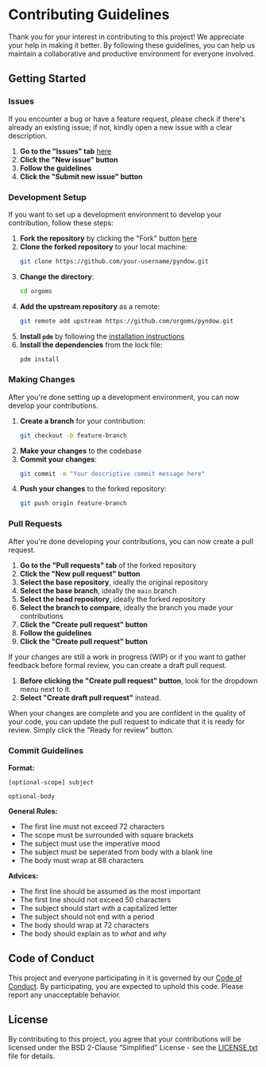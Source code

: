 # Contributing Guidelines

Thank you for your interest in contributing to this project! We appreciate your help
in making it better. By following these guidelines, you can help us maintain a
collaborative and productive environment for everyone involved.

## Getting Started

### Issues

If you encounter a bug or have a feature request,
please check if there's already an existing issue;
if not, kindly open a new issue with a clear description.

1. **Go to the "Issues" tab** [here][issues]
2. **Click the "New issue" button**
3. **Follow the guidelines**
4. **Click the "Submit new issue" button**

### Development Setup

If you want to set up a development environment to develop your contribution,
follow these steps:

1. **Fork the repository** by clicking the "Fork" button [here][repository]
2. **Clone the forked repository** to your local machine:
   ```bash
   git clone https://github.com/your-username/pyndow.git
   ```
3. **Change the directory**:
   ```bash
   cd orgoms
   ```
4. **Add the upstream repository** as a remote:
     ```bash
     git remote add upstream https://github.com/orgoms/pyndow.git
     ```
5. **Install `pdm`** by following the [installation instructions][pdm-installation]
6. **Install the dependencies** from the lock file:
   ```bash
   pdm install
   ```

### Making Changes

After you're done setting up a development environment,
you can now develop your contributions.

1. **Create a branch** for your contribution:
   ```bash
   git checkout -b feature-branch
   ```
2. **Make your changes** to the codebase
3. **Commit your changes**:
   ```bash
   git commit -m "Your descriptive commit message here"
   ```
4. **Push your changes** to the forked repository:
   ```bash
   git push origin feature-branch
   ```

### Pull Requests

After you're done developing your contributions,
you can now create a pull request.

1. **Go to the "Pull requests" tab** of the forked repository
2. **Click the "New pull request" button**
3. **Select the base repository**, ideally the original repository
4. **Select the base branch**, ideally the `main` branch
5. **Select the head repository**, ideally the forked repository
6. **Select the branch to compare**, ideally the branch you made your contributions
7. **Click the "Create pull request" button**
8. **Follow the guidelines**
9. **Click the "Create pull request" button**

If your changes are still a work in progress (WIP) or if you want to gather
feedback before formal review, you can create a draft pull request.

1. **Before clicking the "Create pull request" button**,
   look for the dropdown menu next to it.
2. **Select "Create draft pull request"** instead.

When your changes are complete and you are confident in the quality of your code,
you can update the pull request to indicate that it is ready for review.
Simply click the "Ready for review" button.

### Commit Guidelines

**Format:**
```
[optional-scope] subject

optional-body
```

**General Rules:**
- The first line must not exceed 72 characters
- The scope must be surrounded with square brackets
- The subject must use the imperative mood
- The subject must be seperated from body with a blank line
- The body must wrap at 88 characters

**Advices:**
- The first line should be assumed as the most important
- The first line should not exceed 50 characters
- The subject should start with a capitalized letter
- The subject should not end with a period
- The body should wrap at 72 characters
- The body should explain as to *what* and *why*

## Code of Conduct

This project and everyone participating in it is governed by our
[Code of Conduct][code-of-conduct]. By participating, you are expected
to uphold this code. Please report any unacceptable behavior.

## License

By contributing to this project, you agree that your contributions will be
licensed under the BSD 2-Clause “Simplified” License - see the [LICENSE.txt](license)
file for details.

[repository]: https://github.com/orgoms/pyndow
[issues]: https://github.com/orgoms/pyndow/issues
[pulls]: https://github.com/orgoms/pyndow/pulls
[pdm-installation]: https://pdm-project.org/latest/#installation
[code-of-conduct]: https://github.com/orgoms/pyndow/blob/main/CODE_OF_CONDUCT.md
[license]: https://github.com/orgoms/pyndow/blob/main/LICENSE.txt
